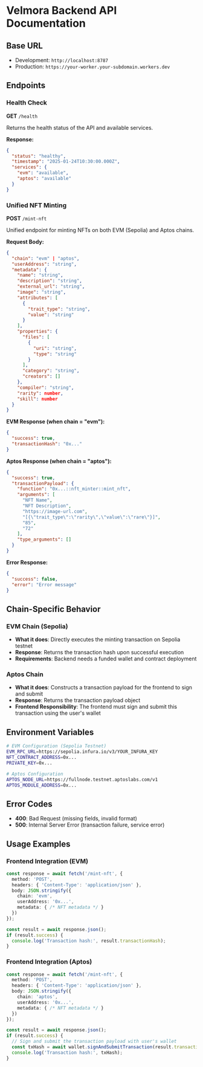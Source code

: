 # Velmora Backend API Documentation

## Base URL
- Development: `http://localhost:8787`
- Production: `https://your-worker.your-subdomain.workers.dev`

## Endpoints

### Health Check
**GET** `/health`

Returns the health status of the API and available services.

**Response:**
```json
{
  "status": "healthy",
  "timestamp": "2025-01-24T10:30:00.000Z",
  "services": {
    "evm": "available", 
    "aptos": "available"
  }
}
```

### Unified NFT Minting
**POST** `/mint-nft`

Unified endpoint for minting NFTs on both EVM (Sepolia) and Aptos chains.

**Request Body:**
```json
{
  "chain": "evm" | "aptos",
  "userAddress": "string",
  "metadata": {
    "name": "string",
    "description": "string", 
    "external_url": "string",
    "image": "string",
    "attributes": [
      {
        "trait_type": "string",
        "value": "string"
      }
    ],
    "properties": {
      "files": [
        {
          "uri": "string",
          "type": "string"
        }
      ],
      "category": "string",
      "creators": []
    },
    "compiler": "string",
    "rarity": number,
    "skill": number
  }
}
```

**EVM Response (when chain = "evm"):**
```json
{
  "success": true,
  "transactionHash": "0x..."
}
```

**Aptos Response (when chain = "aptos"):**
```json
{
  "success": true,
  "transactionPayload": {
    "function": "0x...::nft_minter::mint_nft",
    "arguments": [
      "NFT Name",
      "NFT Description", 
      "https://image-url.com",
      "[{\"trait_type\":\"rarity\",\"value\":\"rare\"}]",
      "85",
      "72"
    ],
    "type_arguments": []
  }
}
```

**Error Response:**
```json
{
  "success": false,
  "error": "Error message"
}
```

## Chain-Specific Behavior

### EVM Chain (Sepolia)
- **What it does**: Directly executes the minting transaction on Sepolia testnet
- **Response**: Returns the transaction hash upon successful execution
- **Requirements**: Backend needs a funded wallet and contract deployment

### Aptos Chain
- **What it does**: Constructs a transaction payload for the frontend to sign and submit
- **Response**: Returns the transaction payload object
- **Frontend Responsibility**: The frontend must sign and submit this transaction using the user's wallet

## Environment Variables

```bash
# EVM Configuration (Sepolia Testnet)
EVM_RPC_URL=https://sepolia.infura.io/v3/YOUR_INFURA_KEY
NFT_CONTRACT_ADDRESS=0x...
PRIVATE_KEY=0x...

# Aptos Configuration  
APTOS_NODE_URL=https://fullnode.testnet.aptoslabs.com/v1
APTOS_MODULE_ADDRESS=0x...
```

## Error Codes

- **400**: Bad Request (missing fields, invalid format)
- **500**: Internal Server Error (transaction failure, service error)

## Usage Examples

### Frontend Integration (EVM)
```typescript
const response = await fetch('/mint-nft', {
  method: 'POST',
  headers: { 'Content-Type': 'application/json' },
  body: JSON.stringify({
    chain: 'evm',
    userAddress: '0x...',
    metadata: { /* NFT metadata */ }
  })
});

const result = await response.json();
if (result.success) {
  console.log('Transaction hash:', result.transactionHash);
}
```

### Frontend Integration (Aptos)
```typescript
const response = await fetch('/mint-nft', {
  method: 'POST', 
  headers: { 'Content-Type': 'application/json' },
  body: JSON.stringify({
    chain: 'aptos',
    userAddress: '0x...',
    metadata: { /* NFT metadata */ }
  })
});

const result = await response.json();
if (result.success) {
  // Sign and submit the transaction payload with user's wallet
  const txHash = await wallet.signAndSubmitTransaction(result.transactionPayload);
  console.log('Transaction hash:', txHash);
}
```